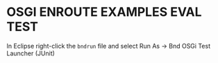 # OSGI ENROUTE EXAMPLES EVAL TEST

In Eclipse right-click the `bndrun` file and select Run As -> Bnd OSGi Test Launcher (JUnit)
